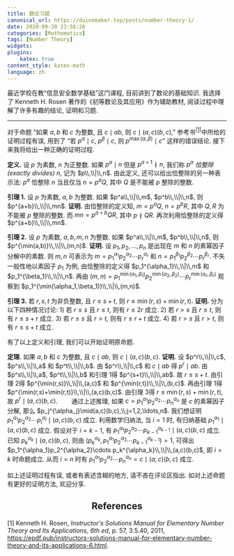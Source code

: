 ```yaml
---
title: 数论习题
canonical_url: https://duinomaker.top/posts/number-theory-1/
date: 2020-09-30 23:58:28
categories: [Mathematics]
tags: [Number Theory]
widgets:
plugins:
    katex: true
content_style: katex-math
language: zh
---
```


最近学校在教“信息安全数学基础”这门课程, 目前讲到了数论的基础知识. 我选择了 Kenneth H. Rosen 著作的《初等数论及其应用》作为辅助教材, 阅读过程中理解了许多有趣的结论, 证明和习题.

<!-- more -->

---

对于命题 “如果 $a,b$ 和 $c$ 为整数, 且 $c\mid ab$, 则 $c\mid(a,c)(b,c)$,” 参考书<span class="serif"><sup>[<a href="#cite-1">1</a>]</sup></span>中所给的证明过程有误, 用到了 “若 $p^\alpha\mid c$, $p^\beta\mid c$, 则 $p^{\max(\alpha,\beta)}\mid c$” 这样的错误结论. 接下来我将给出一种正确的证明过程.

**定义.** 设 $p$ 为素数, $n$ 为正整数. 如果 $p^a\mid n$ 但是 $p^{a+1}\nmid n$, 我们称 $p^a$ *恰整除(exactly divides)* $n$, 记为 $p\\,\\|\\,n$. 由此定义, 还可以给出恰整除的另一种表示法: $p^a$ 恰整除 $n$ 当且仅当 $n=p^aQ$, 其中 $Q$ 是不能被 $p$ 整除的整数.

**引理 1.** 设 $p$ 为素数, $a,b$ 为整数. 如果 $p^a\\,\\|\\,m$, $p^b\\,\\|\\,n$, 则 $p^{a+b}\\,\\|\\,mn$.
**证明.** 由恰整除的定义知, $m=p^aQ$, $n=p^bR$, 其中 $Q,R$ 为不能被 $p$ 整除的整数. 而 $mn=p^{a+b}QR$, 其中 $p\nmid QR$. 再次利用恰整除的定义得 $p^{a+b}\\,\\|\\,mn$.

**引理 2.** 设 $p$ 为素数, $a,b,m,n$ 为整数. 如果 $p^a\\,\\|\\,m$, $p^b\\,\\|\\,n$, 则 $p^{\min(a,b)}\\,\\|\\,(m,n)$.
**证明.** 设 $p_1,p_2,\ldots,p_n$ 是出现在 $m$ 和 $n$ 的素幂因子分解中的素数. 则 $m,n$ 可表示为 $m=p_1^{\alpha_1}p_2^{\alpha_2}\cdots p_r^{\alpha_r}$ 和 $n=p_1^{\beta_1}p_2^{\beta_2}\cdots p_r^{\beta_r}$. 不失一般性地以素因子 $p_1$ 为例, 由恰整除的定义得 $p_1^{\alpha_1}\\,\\|\\,m$ 和 $p_1^{\beta_1}\\,\\|\\,n$. 再由 $(m,n)=p_1^{\min(\alpha_1,\beta_1)}p_2^{\min(\alpha_2,\beta_2)}\cdots p_r^{\min(\alpha_r,\beta_r)}$ 观察到 $p_1^{\min(\alpha_1,\beta_1)}\\,\\|\\,(m,n)$.

**引理 3.** 若 $r,s,t$ 为非负整数, 且 $r\leq s+t$, 则 $r\leq\min(r,s)+\min(r,t)$.
**证明.** 分为以下四种情况讨论: 1) 若 $r\leq s$ 且 $r\leq t$, 则有 $r\leq 2r$ 成立. 2) 若 $r\gt s$ 且 $r\leq t$, 则有 $r\leq s+r$ 成立. 3) 若 $r\leq s$ 且 $r\gt t$, 则有 $r\leq r+t$ 成立. 4) 若 $r\gt s$ 且 $r\gt t$, 则有 $r\leq s+t$ 成立.

有了以上定义和引理, 我们可以开始证明原命题.

**定理.** 如果 $a,b$ 和 $c$ 为整数, 且 $c\mid ab$, 则 $c\mid(a,c)(b,c)$.
**证明.** 设 $p^r\\,\\|\\,c$, $p^s\\,\\|\\,a$ 和 $p^t\\,\\|\\,b$. 由 $p^r\\,\\|\\,c$ 和 $c\mid ab$ 得 $p^r\mid ab$. 由 $p^s\\,\\|\\,a$, $p^t\\,\\|\\,b$ 和引理 1得 $p^{s+t}\\,\\|\\,ab$. 故 $r\leq s+t$. 由引理 2得 $p^{\min(r,s)}\\,\\|\\,(a,c)$ 和 $p^{\min(r,t)}\\,\\|\\,(b,c)$. 再由引理 1得 $p^{\min(r,s)+\min(r,t)}\\,\\|\\,(a,c)(b,c)$. 由引理 3得 $r\leq\min(r,s)+\min(r,t)$, 故 $p^r\mid(a,c)(b,c)$.
&emsp;&emsp;通过上述推理, 如果 $c=p_1^{\alpha_1}p_2^{\alpha_2}\cdots p_n^{\alpha_n}$ 是 $c$ 的素幂因子分解, 那么 $p_j^{\alpha_j}\mid(a,c)(b,c),\\;j=1,2,\ldots,n$. 我们想证明 $p_1^{\alpha_1}p_2^{\alpha_2}\cdots p_i^{\alpha_i}\mid(a,c)(b,c)$ 成立. 利用数学归纳法, 当 $i=1$ 时, 有归纳基础 $p_1^{\alpha_1}\mid(a,c)(b,c)$ 成立. 假设对于 $i=k-1$, 有 $p_1^{\alpha_1}p_2^{\alpha_2}\cdots p_{k-1}^{\alpha_{k-1}}\mid(a,c)(b,c)$ 成立. 已知 $p_k^{\alpha_k}\mid(a,c)(b,c)$, 则由 $(p_k^{\alpha_k},p_1^{\alpha_1}p_2^{\alpha_2}\cdots p_{k-1}^{\alpha_{k-1}})=1$, 可得出 $p_1^{\alpha_1}p_2^{\alpha_2}\cdots p_k^{\alpha_k}\\,\\|\\,(a,c)(b,c)$, 即 $i=k$ 时命题成立. 从而 $i=n$ 时有 $p_1^{\alpha_1}p_2^{\alpha_2}\cdots p_n^{\alpha_n}=c\mid(a,c)(b,c)$ 成立.

如上述证明过程有误, 或者有表述含糊的地方, 请不吝在评论区指出. 如对上述命题有更好的证明方法, 欢迎分享.

<h2 class="serif" style="text-align:center;">References</h2>

<p id="cite-1" class="serif">[1] Kenneth H. Rosen, <em>Instructor's Solutions Manual for Elementary Number Theory and Its Applications, 6th ed</em>, p. 57, 3.5.40, 2011, <a href="https://epdf.pub/instructors-solutions-manual-for-elementary-number-theory-and-its-applications-6.html" target="_blank">https://epdf.pub/instructors-solutions-manual-for-elementary-number-theory-and-its-applications-6.html</a>.</p>
